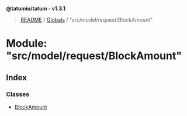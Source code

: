 **@tatumio/tatum - v1.3.1**

> [README](../README.md) / [Globals](../globals.md) / "src/model/request/BlockAmount"

# Module: "src/model/request/BlockAmount"

## Index

### Classes

* [BlockAmount](../classes/_src_model_request_blockamount_.blockamount.md)
